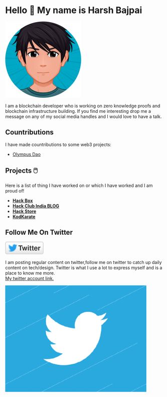 # Hello 👋 My name is Harsh Bajpai

<div class="container" >
 <img  id="avatar"  src='https://github.com/bajpai244/bajpai244/blob/master/assets/avatar.png' alt="Twitter" />
</div>

<p id="para" >
I am a blockchain developer who is working on zero knowledge proofs and blockchain infrastructure building. If you find me interesting drop me a message on any of my social media handles and I would love to have a talk.</p>

## Countributions

I have made countributions to some web3 projects:
<ul>
<li>
<a href="https://github.com/OlympusDAO/olympus-contracts/pull/131"> Olympus Dao </a>
</li>
</ul>

## Projects 🖱️

<p id="projectpara" >Here is a list of thing I have worked on or which I have worked and I am proud of!</p>

</div>

<div id="listcontainer" >

<ul>

 <li>
 <b> 
 <a href="https://hackbox.hackclub.com/">Hack Box </a>
 </b>
 </li>

<li>
 <b> 
 <a href="https://indiablog.hackclub.com/">Hack Club India BLOG </a>
 </b>
 </li>


 <li>
 <b>
<a href="https://hackstore.hackclub.com/" >Hack Store </a> 
</b>
</li>
 
 
<li>
 <b>
 <a href="https://github.com/bajpai244/Kodkarate">KodKarate </a>
 </b>
 </li>

</ul>
</div>

 ## Follow Me On Twitter
<a href="https://twitter.com/bajpaiharsh244" >
<img id="twitterimg" src="https://github.com/bajpai244/bajpai244/blob/master/assets/twitter.svg" />
</a>
<p id="twitterpara" >I am posting regular content on twitter,follow me on twitter to catch up daily content on tech/design. Twitter is what I use a lot to express myself and is a place to know me more.
<br/>
<a href="https://twitter.com/bajpaiharsh244" >My twitter account link.</a></p>
<img id="twittergif" src="https://github.com/bajpai244/bajpai244/blob/master/assets/twitter.gif"  alt="Twitter Gif" />


<!--

**bajpai244/bajpai244** is a ✨ _special_ ✨ repository because its `README.md` (this file) appears on your GitHub profile.

Here are some ideas to get you started:

- 🔭 I’m currently working on ...
- 🌱 I’m currently learning ...
- 👯 I’m looking to collaborate on ...
- 🤔 I’m looking for help with ...
- 💬 Ask me about ...
- 📫 How to reach me: ...
- 😄 Pronouns: ...
- ⚡ Fun fact: ...
  -->
